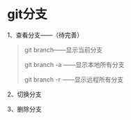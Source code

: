# git分支

1、查看分支——（待完善）

>git branch——显示当前分支
>
>git branch -a ——显示本地所有分支
>
>git branch -r  ——显示远程所有分支

2、切换分支

3、删除分支

